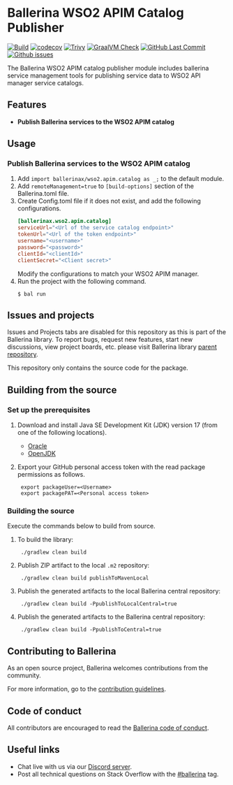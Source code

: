 # Ballerina WSO2 APIM Catalog Publisher

[![Build](https://github.com/ballerina-platform/module-ballerinax-wso2.apim.catalog/actions/workflows/build-timestamped-master.yml/badge.svg)](https://github.com/ballerina-platform/module-ballerinax-wso2.apim.catalog/actions/workflows/build-timestamped-master.yml)
[![codecov](https://codecov.io/gh/ballerina-platform/module-ballerinax-wso2.apim.catalog/branch/main/graph/badge.svg)](https://codecov.io/gh/ballerina-platform/module-ballerinax-wso2.apim.catalog)
[![Trivy](https://github.com/ballerina-platform/module-ballerinax-wso2.apim.catalog/actions/workflows/trivy-scan.yml/badge.svg)](https://github.com/ballerina-platform/module-ballerinax-wso2.apim.catalog/actions/workflows/trivy-scan.yml)
[![GraalVM Check](https://github.com/ballerina-platform/module-ballerinax-wso2.apim.catalog/actions/workflows/build-with-bal-test-graalvm.yml/badge.svg)](https://github.com/ballerina-platform/module-ballerinax-wso2.apim.catalog/actions/workflows/build-with-bal-test-graalvm.yml)
[![GitHub Last Commit](https://img.shields.io/github/last-commit/ballerina-platform/module-ballerinax-wso2.apim.catalog.svg)](https://github.com/ballerina-platform/module-ballerinax-wso2.apim.catalog/commits/master)
[![Github issues](https://img.shields.io/github/issues/ballerina-platform/ballerina-standard-library/module/wso2.apim.catalog.svg?label=Open%20Issues)](https://github.com/ballerina-platform/ballerina-standard-library/labels/module%2Fwso2.apim.catalog)

The Ballerina WSO2 APIM catalog publisher module includes ballerina service management tools for publishing service data to WSO2 API manager service catalogs.

## Features

- **Publish Ballerina services to the WSO2 APIM catalog**

## Usage

### Publish Ballerina services to the WSO2 APIM catalog

1. Add `import ballerinax/wso2.apim.catalog as _;` to the default module.
2. Add `remoteManagement=true` to `[build-options]` section of the Ballerina.toml file.
3. Create Config.toml file if it does not exist, and add the following configurations.
    ```toml
    [ballerinax.wso2.apim.catalog]
    serviceUrl="<Url of the service catalog endpoint>"
    tokenUrl="<Url of the token endpoint>"
    username="<username>"
    password="<password>"
    clientId="<clientId>"
    clientSecret="<Client secret>"
    ```
    Modify the configurations to match your WSO2 APIM manager.
4. Run the project with the following command.
    ```shell
    $ bal run
    ```

## Issues and projects

Issues and Projects tabs are disabled for this repository as this is part of the Ballerina library. To report bugs, request new features, start new discussions, view project boards, etc. please visit Ballerina library [parent repository](https://github.com/ballerina-platform/ballerina-library).

This repository only contains the source code for the package.

## Building from the source

### Set up the prerequisites

1. Download and install Java SE Development Kit (JDK) version 17 (from one of the following locations).
    * [Oracle](https://www.oracle.com/java/technologies/downloads/)
    * [OpenJDK](https://adoptium.net/)

2. Export your GitHub personal access token with the read package permissions as follows.

        export packageUser=<Username>
        export packagePAT=<Personal access token>

### Building the source

Execute the commands below to build from source.

1. To build the library:

        ./gradlew clean build

2. Publish ZIP artifact to the local `.m2` repository:

        ./gradlew clean build publishToMavenLocal

3. Publish the generated artifacts to the local Ballerina central repository:

        ./gradlew clean build -PpublishToLocalCentral=true

4. Publish the generated artifacts to the Ballerina central repository:

        ./gradlew clean build -PpublishToCentral=true

## Contributing to Ballerina

As an open source project, Ballerina welcomes contributions from the community.

For more information, go to the [contribution guidelines](https://github.com/ballerina-platform/ballerina-lang/blob/master/CONTRIBUTING.md).

## Code of conduct

All contributors are encouraged to read the [Ballerina code of conduct](https://ballerina.io/code-of-conduct).

## Useful links

* Chat live with us via our [Discord server](https://discord.gg/ballerinalang).
* Post all technical questions on Stack Overflow with the [#ballerina](https://stackoverflow.com/questions/tagged/ballerina) tag.
